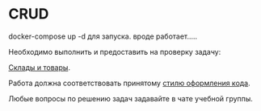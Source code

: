 # CRUD
docker-compose up -d для запуска. 
вроде работает.....

Необходимо выполнить и предоставить на проверку задачу:

[Склады и товары](./stocks_products).

Работа должна соответствовать принятому [стилю оформления кода](https://github.com/netology-code/codestyle/tree/master/python).

Любые вопросы по решению задач задавайте в чате учебной группы.

